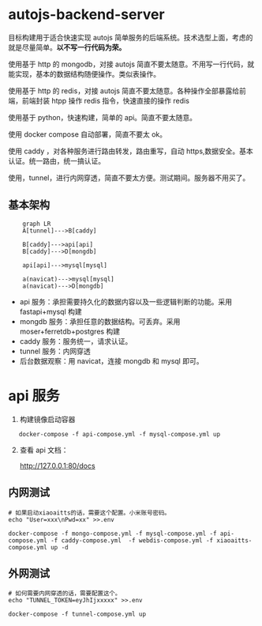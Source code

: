 # autojs-backend-server

目标构建用于适合快速实现 autojs 简单服务的后端系统。技术选型上面，考虑的就是尽量简单。**以不写一行代码为荣。**

使用基于 http 的 mongodb，对接 autojs 简直不要太随意。不用写一行代码，就能实现，基本的数据结构随便操作。类似表操作。

使用基于 http 的 redis，对接 autojs 简直不要太随意。各种操作全部暴露给前端，前端封装 htpp 操作 redis 指令，快速直接的操作 redis

使用基于 python，快速构建，简单的 api。简直不要太随意。

使用 docker compose 自动部署，简直不要太 ok。

使用 caddy ，对各种服务进行路由转发，路由重写，自动 https,数据安全。基本认证。统一路由，统一搞认证。

使用，tunnel，进行内网穿透，简直不要太方便。测试期间。服务器不用买了。

## 基本架构

```mermaid
    graph LR
    A[tunnel]--->B[caddy]

    B[caddy]--->api[api]
    B[caddy]--->D[mongdb]

    api[api]--->mysql[mysql]

    a(navicat)--->mysql[mysql]
    a(navicat)--->D[mongdb]

```

- api 服务：承担需要持久化的数据内容以及一些逻辑判断的功能。采用 fastapi+mysql 构建
- mongdb 服务：承担任意的数据结构。可丢弃。采用 moser+ferretdb+postgres 构建
- caddy 服务：服务统一，请求认证。
- tunnel 服务：内网穿透
- 后台数据观察：用 navicat，连接 mongdb 和 mysql 即可。

# api 服务

1. 构建镜像启动容器

```shell
   docker-compose -f api-compose.yml -f mysql-compose.yml up
```

2. 查看 api 文档：

   http://127.0.0.1:80/docs

## 内网测试

```shell
# 如果启动xiaoaitts的话，需要这个配置。小米账号密码。
echo "User=xxx\nPwd=xx" >>.env

docker-compose -f mongo-compose.yml -f mysql-compose.yml -f api-compose.yml -f caddy-compose.yml  -f webdis-compose.yml -f xiaoaitts-compose.yml up -d
```

## 外网测试

```shell
# 如何需要内网穿透的话，需要配置这个。
echo "TUNNEL_TOKEN=eyJhIjxxxxx" >>.env

docker-compose -f tunnel-compose.yml up
```
